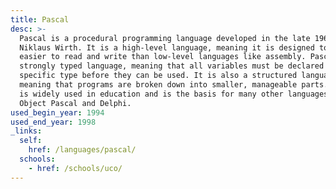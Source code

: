 ```yaml
---
title: Pascal
desc: >-
  Pascal is a procedural programming language developed in the late 1960s by
  Niklaus Wirth. It is a high-level language, meaning it is designed to be
  easier to read and write than low-level languages like assembly. Pascal is a
  strongly typed language, meaning that all variables must be declared with a
  specific type before they can be used. It is also a structured language,
  meaning that programs are broken down into smaller, manageable parts. Pascal
  is widely used in education and is the basis for many other languages, such as
  Object Pascal and Delphi.
used_begin_year: 1994
used_end_year: 1998
_links:
  self:
    href: /languages/pascal/
  schools:
    - href: /schools/uco/
---
```

